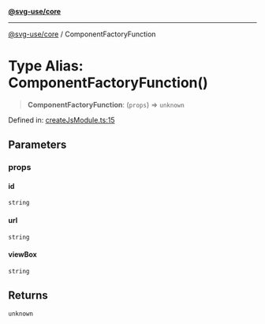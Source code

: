 [**@svg-use/core**](../README.md)

---

[@svg-use/core](../README.md) / ComponentFactoryFunction

# Type Alias: ComponentFactoryFunction()

> **ComponentFactoryFunction**: (`props`) => `unknown`

Defined in:
[createJsModule.ts:15](https://github.com/fpapado/svg-use/blob/main/packages/core/src/createJsModule.ts#L15)

## Parameters

### props

#### id

`string`

#### url

`string`

#### viewBox

`string`

## Returns

`unknown`

